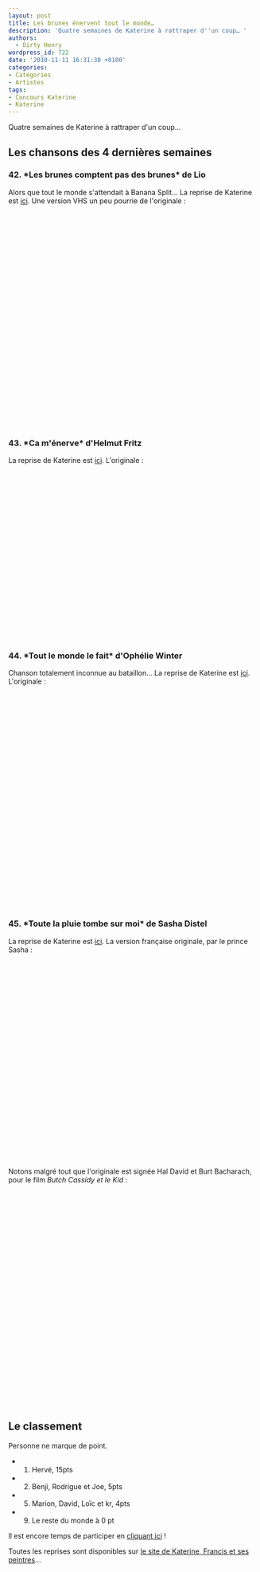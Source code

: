 ```yaml
---
layout: post
title: Les brunes énervent tout le monde…
description: 'Quatre semaines de Katerine à rattraper d''un coup… '
authors:
  - Dirty Henry
wordpress_id: 722
date: '2010-11-11 16:31:30 +0100'
categories:
- Catégories
- Artistes
tags:
- Concours Katerine
- Katerine
---
```

Quatre semaines de Katerine à rattraper d'un coup…

<h2>Les chansons des 4 dernières semaines</h2>

<h3>42. *Les brunes comptent pas des brunes* de Lio</h3>

Alors que tout le monde s'attendait à Banana Split… La reprise de Katerine est [ici](http://www.katerinefrancisetsespeintres.com/brunes.html). Une version VHS un peu pourrie de l'originale :

<object width="500" height="400"><param name="movie" value="http://www.youtube.com/v/Fdu4jmtzb-8?fs=1&hl=fr_FR"></param><param name="allowFullScreen" value="true"></param><param name="allowscriptaccess" value="always"></param><embed src="http://www.youtube.com/v/Fdu4jmtzb-8?fs=1&hl=fr_FR" type="application/x-shockwave-flash" allowscriptaccess="always" allowfullscreen="true" width="500" height="400"></embed></object>

&nbsp;

<h3>43. *Ca m'énerve* d'Helmut Fritz</h3>

La reprise de Katerine est [ici](http://www.katerinefrancisetsespeintres.com/enerve.html). L'originale :

<object width="500" height="306"><param name="movie" value="http://www.youtube.com/v/iLv-LEO178c?fs=1&hl=fr_FR"></param><param name="allowFullScreen" value="true"></param><param name="allowscriptaccess" value="always"></param><embed src="http://www.youtube.com/v/iLv-LEO178c?fs=1&hl=fr_FR" type="application/x-shockwave-flash" allowscriptaccess="always" allowfullscreen="true" width="500" height="306"></embed></object>

&nbsp;

<h3>44. *Tout le monde le fait* d'Ophélie Winter</h3>

Chanson totalement inconnue au bataillon… La reprise de Katerine est [ici](http://www.katerinefrancisetsespeintres.com/monde.html). L'originale :

<object width="500" height="400"><param name="movie" value="http://www.youtube.com/v/cGGp54buqlw?fs=1&hl=fr_FR"></param><param name="allowFullScreen" value="true"></param><param name="allowscriptaccess" value="always"></param><embed src="http://www.youtube.com/v/cGGp54buqlw?fs=1&hl=fr_FR" type="application/x-shockwave-flash" allowscriptaccess="always" allowfullscreen="true" width="500" height="400"></embed></object>

&nbsp;

<h3>45. *Toute la pluie tombe sur moi* de Sasha Distel</h3>

La reprise de Katerine est [ici](http://www.katerinefrancisetsespeintres.com/pluie.html). La version française originale, par le prince Sasha :

<object width="500" height="400"><param name="movie" value="http://www.youtube.com/v/p_GZXN6porg?fs=1&hl=fr_FR"></param><param name="allowFullScreen" value="true"></param><param name="allowscriptaccess" value="always"></param><embed src="http://www.youtube.com/v/p_GZXN6porg?fs=1&hl=fr_FR" type="application/x-shockwave-flash" allowscriptaccess="always" allowfullscreen="true" width="500" height="400"></embed></object>

Notons malgré tout que l'originale est signée Hal David et Burt Bacharach, pour le film *Butch Cassidy et le Kid* :

<object width="500" height="400"><param name="movie" value="http://www.youtube.com/v/VILWkqlQLWk?fs=1&hl=fr_FR"></param><param name="allowFullScreen" value="true"></param><param name="allowscriptaccess" value="always"></param><embed src="http://www.youtube.com/v/VILWkqlQLWk?fs=1&hl=fr_FR" type="application/x-shockwave-flash" allowscriptaccess="always" allowfullscreen="true" width="500" height="400"></embed></object>

&nbsp;

<h2>Le classement</h2>

Personne ne marque de point.

- 1. Hervé, 15pts
- 2. Benji, Rodrigue et Joe, 5pts
- 5. Marion, David, Loïc et kr, 4pts
- 9. Le reste du monde à 0 pt

Il est encore temps de participer en [cliquant ici](569) !

Toutes les reprises sont disponibles sur [le site de Katerine, Francis et ses peintres](http://www.katerinefrancisetsespeintres.com/)…
